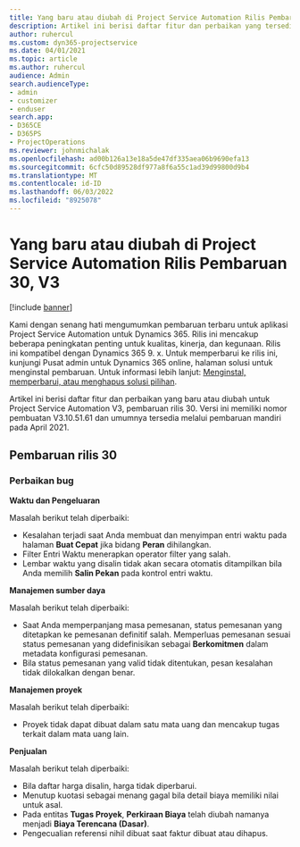 ```yaml
---
title: Yang baru atau diubah di Project Service Automation Rilis Pembaruan 30, V3
description: Artikel ini berisi daftar fitur dan perbaikan yang tersedia di Project Service Automation V3, pembaruan rilis 30, V3.
author: ruhercul
ms.custom: dyn365-projectservice
ms.date: 04/01/2021
ms.topic: article
ms.author: ruhercul
audience: Admin
search.audienceType:
- admin
- customizer
- enduser
search.app:
- D365CE
- D365PS
- ProjectOperations
ms.reviewer: johnmichalak
ms.openlocfilehash: ad00b126a13e18a5de47df335aea06b9690efa13
ms.sourcegitcommit: 6cfc50d89528df977a8f6a55c1ad39d99800d9b4
ms.translationtype: MT
ms.contentlocale: id-ID
ms.lasthandoff: 06/03/2022
ms.locfileid: "8925078"
---
```

# <a name="whats-new-or-changed-in-project-service-automation-update-release-30-v3"></a>Yang baru atau diubah di Project Service Automation Rilis Pembaruan 30, V3

[!include [banner](../includes/psa-now-project-operations.md)]

Kami dengan senang hati mengumumkan pembaruan terbaru untuk aplikasi Project Service Automation untuk Dynamics 365. Rilis ini mencakup beberapa peningkatan penting untuk kualitas, kinerja, dan kegunaan. Rilis ini kompatibel dengan Dynamics 365 9. x. Untuk memperbarui ke rilis ini, kunjungi Pusat admin untuk Dynamics 365 online, halaman solusi untuk menginstal pembaruan. Untuk informasi lebih lanjut: [Menginstal, memperbarui, atau menghapus solusi pilihan](/power-platform/admin/install-remove-preferred-solution).

Artikel ini berisi daftar fitur dan perbaikan yang baru atau diubah untuk Project Service Automation V3, pembaruan rilis 30. Versi ini memiliki nomor pembuatan V3.10.51.61 dan umumnya tersedia melalui pembaruan mandiri pada April 2021.

## <a name="update-release-30"></a>Pembaruan rilis 30

### <a name="bug-fixes"></a>Perbaikan bug

**Waktu dan Pengeluaran**

Masalah berikut telah diperbaiki:

- Kesalahan terjadi saat Anda membuat dan menyimpan entri waktu pada halaman **Buat Cepat** jika bidang **Peran** dihilangkan.
- Filter Entri Waktu menerapkan operator filter yang salah.
- Lembar waktu yang disalin tidak akan secara otomatis ditampilkan bila Anda memilih **Salin Pekan** pada kontrol entri waktu.

**Manajemen sumber daya**

Masalah berikut telah diperbaiki:

- Saat Anda memperpanjang masa pemesanan, status pemesanan yang ditetapkan ke pemesanan definitif salah. Memperluas pemesanan sesuai status pemesanan yang didefinisikan sebagai **Berkomitmen** dalam metadata konfigurasi pemesanan.
- Bila status pemesanan yang valid tidak ditentukan, pesan kesalahan tidak dilokalkan dengan benar.

**Manajemen proyek**

Masalah berikut telah diperbaiki:

- Proyek tidak dapat dibuat dalam satu mata uang dan mencakup tugas terkait dalam mata uang lain.

**Penjualan**

Masalah berikut telah diperbaiki:

- Bila daftar harga disalin, harga tidak diperbarui.
- Menutup kuotasi sebagai menang gagal bila detail biaya memiliki nilai untuk asal.
- Pada entitas **Tugas Proyek**, **Perkiraan Biaya** telah diubah namanya menjadi **Biaya Terencana (Dasar)**.
- Pengecualian referensi nihil dibuat saat faktur dibuat atau dihapus.
